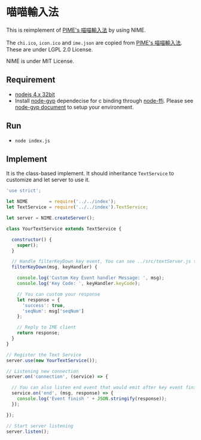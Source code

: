 喵喵輸入法
=============
This is reimplement of [PIME's 喵喵輸入法](https://github.com/EasyIME/PIME/tree/master/server/input_methods/meow) by using NIME.

The `chi.ico`, `icon.ico` and `ime.json` are copied from [PIME's 喵喵輸入法](https://github.com/EasyIME/PIME/tree/master/server/input_methods/meow). These are under LGPL 2.0 License.

NIME is under MIT License.


## Requirement

- [nodejs 4.x 32bit](https://nodejs.org/en/)
- Install [node-gyp](https://github.com/nodejs/node-gyp) dependecise for c binding through [node-ffi](https://github.com/node-ffi/node-ffi). Please see [node-gyp document](https://github.com/nodejs/node-gyp#installation) to setup your environment.


## Run

- `node index.js`


## Implement

It is the class-based implement. It should inheritance `TextService` to customize and let server to use it.

```js
'use strict';

let NIME        = require('../../index');
let TextService = require('../../index').TextService;

let server = NIME.createServer();

class YourTextService extends TextService {

  constructor() {
    super();
  }

  // Handle filterKeyDown key event, You can see ../src/textServer.js to see key event type
  filterKeyDown(msg, keyHandler) {

    console.log('Custom Key Event handler Message: ', msg);
    console.log('Key Code: ', keyHandler.keyCode);

    // You can custom your response
    let response = {
      'success': true,
      'seqNum': msg['seqNum']
    };

    // Reply to IME client
    return response;
  }
}

// Register the Text Service
server.use(new YourTextService());

// Listening new connection
server.on('connection', (service) => {

  // You can also listen end event that would emit after key event finish
  service.on('end', (msg, response) => {
    console.log('Event finish ' + JSON.stringify(response));
  });

});

// Start server listening
server.listen();
```
